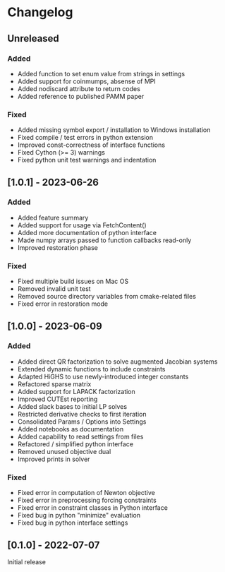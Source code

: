 # Changelog

## Unreleased

### Added

- Added function to set enum value from strings in settings
- Added support for coinmumps, absense of MPI
- Added nodiscard attribute to return codes
- Added reference to published PAMM paper

### Fixed

- Added missing symbol export / installation to Windows installation
- Fixed compile / test errors in python extension
- Improved const-correctness of interface functions
- Fixed Cython (>= 3) warnings
- Fixed python unit test warnings and indentation

## [1.0.1] - 2023-06-26

### Added

- Added feature summary
- Added support for usage via FetchContent()
- Added more documentation of python interface
- Made numpy arrays passed to function callbacks read-only
- Improved restoration phase

### Fixed

- Fixed multiple build issues on Mac OS
- Removed invalid unit test
- Removed source directory variables from cmake-related files
- Fixed error in restoration mode

## [1.0.0] - 2023-06-09

### Added

- Added direct QR factorization to solve augmented Jacobian systems
- Extended dynamic functions to include constraints
- Adapted HiGHS to use newly-introduced integer constants
- Refactored sparse matrix
- Added support for LAPACK factorization
- Improved CUTEst reporting
- Added slack bases to initial LP solves
- Restricted derivative checks to first iteration
- Consolidated Params / Options into Settings
- Added notebooks as documentation
- Added capability to read settings from files
- Refactored / simplified python interface
- Removed unused objective dual
- Improved prints in solver

### Fixed

- Fixed error in computation of Newton objective
- Fixed error in preprocessing forcing constraints
- Fixed error in constraint classes in Python interface
- Fixed bug in python "minimize" evaluation
- Fixed bug in python interface settings

## [0.1.0] - 2022-07-07

Initial release
